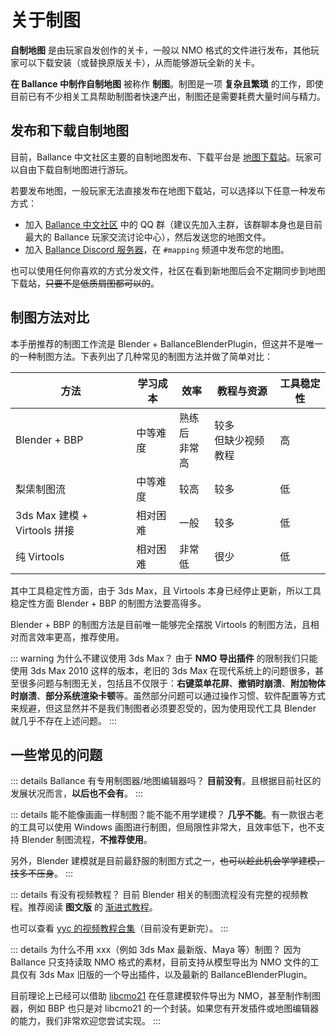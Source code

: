 # 关于制图

**自制地图** 是由玩家自发创作的关卡，一般以 NMO 格式的文件进行发布，其他玩家可以下载安装（或替换原版关卡），从而能够游玩全新的关卡。

**在 Ballance 中制作自制地图** 被称作 **制图**。制图是一项 **复杂且繁琐** 的工作，即使目前已有不少相关工具帮助制图者快速产出，制图还是需要耗费大量时间与精力。

## 发布和下载自制地图

目前，Ballance 中文社区主要的自制地图发布、下载平台是 [地图下载站](http://ballancemaps.ysepan.com/)。玩家可以自由下载自制地图进行游玩。

若要发布地图，一般玩家无法直接发布在地图下载站，可以选择以下任意一种发布方式：

- 加入 [Ballance 中文社区](https://ballance.jxpxxzj.cn/wiki/Ballance%E5%90%A7) 中的 QQ 群（建议先加入主群，该群聊本身也是目前最大的 Ballance 玩家交流讨论中心），然后发送您的地图文件。
- 加入 [Ballance Discord 服务器](https://ballance.jxpxxzj.cn/wiki/Ballance_Discord%E6%9C%8D%E5%8A%A1%E5%99%A8)，在 `#mapping` 频道中发布您的地图。

也可以使用任何你喜欢的方式分发文件，社区在看到新地图后会不定期同步到地图下载站，~~只要不是低质屑图都可以的~~。

## 制图方法对比

本手册推荐的制图工作流是 Blender + BallanceBlenderPlugin，但这并不是唯一的一种制图方法。下表列出了几种常见的制图方法并做了简单对比：

| 方法                         | 学习成本 | 效率             | 教程与资源             | 工具稳定性 |
| ---------------------------- | -------- | ---------------- | ---------------------- | ---------- |
| Blender + BBP                | 中等难度 | 熟练后<br>非常高 | 较多<br>但缺少视频教程 | 高         |
| 梨栠制图流                   | 中等难度 | 较高             | 较多                   | 低         |
| 3ds Max 建模 + Virtools 拼接 | 相对困难 | 一般             | 较多                   | 低         |
| 纯 Virtools                  | 相对困难 | 非常低           | 很少                   | 低         |

其中工具稳定性方面，由于 3ds Max，且 Virtools 本身已经停止更新，所以工具稳定性方面 Blender + BBP 的制图方法要高得多。

Blender + BBP 的制图方法是目前唯一能够完全摆脱 Virtools 的制图方法，且相对而言效率更高，推荐使用。

::: warning 为什么不建议使用 3ds Max？
由于 **NMO 导出插件** 的限制我们只能使用 3ds Max 2010 这样的版本，老旧的 3ds Max 在现代系统上的问题很多，甚至很多问题与制图无关，包括且不仅限于：**右键菜单花屏**、**撤销时崩溃**、**附加物体时崩溃**、**部分系统渲染卡顿**等。虽然部分问题可以通过操作习惯、软件配置等方式来规避，但这显然并不是我们制图者必须要忍受的，因为使用现代工具 Blender 就几乎不存在上述问题。
:::

## 一些常见的问题

::: details Ballance 有专用制图器/地图编辑器吗？
**目前没有**。且根据目前社区的发展状况而言，**以后也不会有**。
:::

::: details 能不能像画画一样制图？能不能不用学建模？
**几乎不能**。有一款很古老的工具可以使用 Windows 画图进行制图，但局限性非常大，且效率低下，也不支持 Blender 制图流程，**不推荐使用**。

另外，Blender 建模就是目前最舒服的制图方式之一，~~也可以趁此机会学学建模，技多不压身~~。
:::

::: details 有没有视频教程？
目前 Blender 相关的制图流程没有完整的视频教程。推荐阅读 **图文版** 的 [渐进式教程](/tutorial/blender/your-first-map)。

也可以查看 [yyc 的视频教程合集](https://space.bilibili.com/12353755/lists)（目前没有更新完）。
:::

::: details 为什么不用 xxx（例如 3ds Max 最新版、Maya 等）制图？
因为 Ballance 只支持读取 NMO 格式的素材，目前支持从模型导出为 NMO 文件的工具仅有 3ds Max 旧版的一个导出插件，以及最新的 BallanceBlenderPlugin。

目前理论上已经可以借助 [libcmo21](https://github.com/yyc12345/libcmo21) 在任意建模软件导出为 NMO，甚至制作制图器，例如 BBP 也只是对 libcmo21 的一个封装。如果您有开发插件或地图编辑器的能力，我们非常欢迎您尝试实现。
:::

